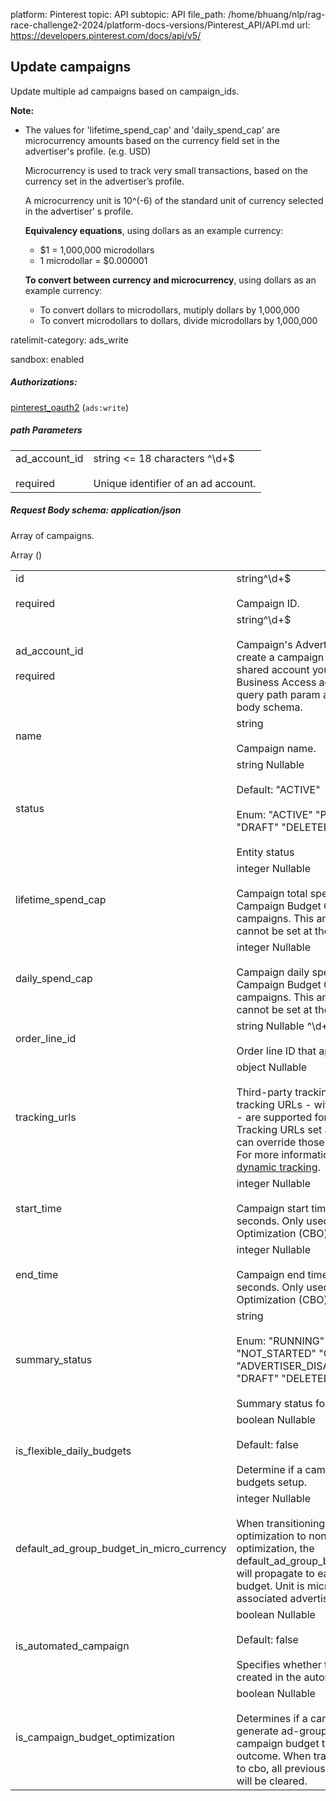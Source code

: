 platform: Pinterest
topic: API
subtopic: API
file_path: /home/bhuang/nlp/rag-race-challenge2-2024/platform-docs-versions/Pinterest_API/API.md
url: https://developers.pinterest.com/docs/api/v5/


## [](#operation/campaigns/update)Update campaigns

Update multiple ad campaigns based on campaign\_ids.

**Note:**

* The values for 'lifetime\_spend\_cap' and 'daily\_spend\_cap' are microcurrency amounts based on the currency field set in the advertiser's profile. (e.g. USD)
    
    Microcurrency is used to track very small transactions, based on the currency set in the advertiser’s profile.
    
    A microcurrency unit is 10^(-6) of the standard unit of currency selected in the advertiser’ s profile.
    
    **Equivalency equations**, using dollars as an example currency:
    
    * $1 = 1,000,000 microdollars
    * 1 microdollar = $0.000001
    
    **To convert between currency and microcurrency**, using dollars as an example currency:
    
    * To convert dollars to microdollars, mutiply dollars by 1,000,000
    * To convert microdollars to dollars, divide microdollars by 1,000,000

ratelimit-category: ads\_write

sandbox: enabled

##### Authorizations:

[pinterest\_oauth2](#section/Authentication/pinterest_oauth2) (`ads:write`)

##### path Parameters

|     |     |
| --- | --- |
| ad\_account\_id<br><br>required | string <= 18 characters ^\\d+$<br><br>Unique identifier of an ad account. |

##### Request Body schema: application/json

Array of campaigns.

Array ()

|     |     |
| --- | --- |
| id<br><br>required | string^\\d+$<br><br>Campaign ID. |
| ad\_account\_id<br><br>required | string^\\d+$<br><br>Campaign's Advertiser ID. If you want to create a campaign in a Business Account shared account you need to specify the Business Access advertiser ID in both the query path param as well as the request body schema. |
| name | string<br><br>Campaign name. |
| status | string Nullable<br><br>Default: "ACTIVE"<br><br>Enum: "ACTIVE" "PAUSED" "ARCHIVED" "DRAFT" "DELETED\_DRAFT"<br><br>Entity status |
| lifetime\_spend\_cap | integer Nullable<br><br>Campaign total spending cap. Required for Campaign Budget Optimization (CBO) campaigns. This and "daily\_spend\_cap" cannot be set at the same time. |
| daily\_spend\_cap | integer Nullable<br><br>Campaign daily spending cap. Required for Campaign Budget Optimization (CBO) campaigns. This and "lifetime\_spend\_cap" cannot be set at the same time. |
| order\_line\_id | string Nullable ^\\d+$<br><br>Order line ID that appears on the invoice. |
| tracking\_urls | object Nullable<br><br>Third-party tracking URLs. Up to three tracking URLs - with a max length of 2,000 - are supported for each event type. Tracking URLs set at the ad group or ad level can override those set at the campaign level. For more information, see [Third-party and dynamic tracking](https://help.pinterest.com/en/business/article/third-party-and-dynamic-tracking). |
| start\_time | integer Nullable<br><br>Campaign start time. Unix timestamp in seconds. Only used for Campaign Budget Optimization (CBO) campaigns. |
| end\_time | integer Nullable<br><br>Campaign end time. Unix timestamp in seconds. Only used for Campaign Budget Optimization (CBO) campaigns. |
| summary\_status | string<br><br>Enum: "RUNNING" "PAUSED" "NOT\_STARTED" "COMPLETED" "ADVERTISER\_DISABLED" "ARCHIVED" "DRAFT" "DELETED\_DRAFT"<br><br>Summary status for campaign |
| is\_flexible\_daily\_budgets | boolean Nullable<br><br>Default: false<br><br>Determine if a campaign has flexible daily budgets setup. |
| default\_ad\_group\_budget\_in\_micro\_currency | integer Nullable<br><br>When transitioning from campaign budget optimization to non-campaign budget optimization, the default\_ad\_group\_budget\_in\_micro\_currency will propagate to each child ad groups daily budget. Unit is micro currency of the associated advertiser account. |
| is\_automated\_campaign | boolean Nullable<br><br>Default: false<br><br>Specifies whether the campaign was created in the automated campaign flow |
| is\_campaign\_budget\_optimization | boolean Nullable<br><br>Determines if a campaign automatically generate ad-group level budgets given a campaign budget to maximize campaign outcome. When transitioning from non-cbo to cbo, all previous child ad group budget will be cleared. |